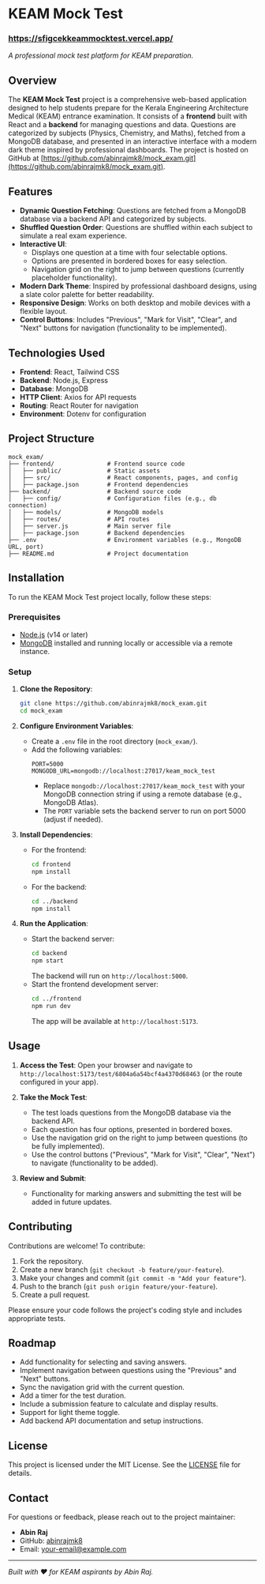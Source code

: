 # KEAM Mock Test

### https://sfigcekkeammocktest.vercel.app/

*A professional mock test platform for KEAM preparation.*

## Overview

The **KEAM Mock Test** project is a comprehensive web-based application designed to help students prepare for the Kerala Engineering Architecture Medical (KEAM) entrance examination. It consists of a **frontend** built with React and a **backend** for managing questions and data. Questions are categorized by subjects (Physics, Chemistry, and Maths), fetched from a MongoDB database, and presented in an interactive interface with a modern dark theme inspired by professional dashboards. The project is hosted on GitHub at [https://github.com/abinrajmk8/mock_exam.git](https://github.com/abinrajmk8/mock_exam.git).

## Features

- **Dynamic Question Fetching**: Questions are fetched from a MongoDB database via a backend API and categorized by subjects.
- **Shuffled Question Order**: Questions are shuffled within each subject to simulate a real exam experience.
- **Interactive UI**: 
  - Displays one question at a time with four selectable options.
  - Options are presented in bordered boxes for easy selection.
  - Navigation grid on the right to jump between questions (currently placeholder functionality).
- **Modern Dark Theme**: Inspired by professional dashboard designs, using a slate color palette for better readability.
- **Responsive Design**: Works on both desktop and mobile devices with a flexible layout.
- **Control Buttons**: Includes "Previous", "Mark for Visit", "Clear", and "Next" buttons for navigation (functionality to be implemented).

## Technologies Used

- **Frontend**: React, Tailwind CSS
- **Backend**: Node.js, Express
- **Database**: MongoDB
- **HTTP Client**: Axios for API requests
- **Routing**: React Router for navigation
- **Environment**: Dotenv for configuration

## Project Structure

```
mock_exam/
├── frontend/               # Frontend source code
│   ├── public/             # Static assets
│   ├── src/                # React components, pages, and config
│   ├── package.json        # Frontend dependencies
├── backend/                # Backend source code
│   ├── config/             # Configuration files (e.g., db connection)
│   ├── models/             # MongoDB models
│   ├── routes/             # API routes
│   ├── server.js           # Main server file
│   ├── package.json        # Backend dependencies
├── .env                    # Environment variables (e.g., MongoDB URL, port)
├── README.md               # Project documentation
```

## Installation

To run the KEAM Mock Test project locally, follow these steps:

### Prerequisites
- [Node.js](https://nodejs.org/) (v14 or later)
- [MongoDB](https://www.mongodb.com/try/download/community) installed and running locally or accessible via a remote instance.

### Setup

1. **Clone the Repository**:
   ```bash
   git clone https://github.com/abinrajmk8/mock_exam.git
   cd mock_exam
   ```

2. **Configure Environment Variables**:
   - Create a `.env` file in the root directory (`mock_exam/`).
   - Add the following variables:
     ```
     PORT=5000
     MONGODB_URL=mongodb://localhost:27017/keam_mock_test
     ```
     - Replace `mongodb://localhost:27017/keam_mock_test` with your MongoDB connection string if using a remote database (e.g., MongoDB Atlas).
     - The `PORT` variable sets the backend server to run on port 5000 (adjust if needed).

3. **Install Dependencies**:
   - For the frontend:
     ```bash
     cd frontend
     npm install
     ```
   - For the backend:
     ```bash
     cd ../backend
     npm install
     ```

4. **Run the Application**:
   - Start the backend server:
     ```bash
     cd backend
     npm start
     ```
     The backend will run on `http://localhost:5000`.
   - Start the frontend development server:
     ```bash
     cd ../frontend
     npm run dev
     ```
     The app will be available at `http://localhost:5173`.

## Usage

1. **Access the Test**:
   Open your browser and navigate to `http://localhost:5173/test/6804a6a54bcf4a4370d68463` (or the route configured in your app).

2. **Take the Mock Test**:
   - The test loads questions from the MongoDB database via the backend API.
   - Each question has four options, presented in bordered boxes.
   - Use the navigation grid on the right to jump between questions (to be fully implemented).
   - Use the control buttons ("Previous", "Mark for Visit", "Clear", "Next") to navigate (functionality to be added).

3. **Review and Submit**:
   - Functionality for marking answers and submitting the test will be added in future updates.


## Contributing

Contributions are welcome! To contribute:

1. Fork the repository.
2. Create a new branch (`git checkout -b feature/your-feature`).
3. Make your changes and commit (`git commit -m "Add your feature"`).
4. Push to the branch (`git push origin feature/your-feature`).
5. Create a pull request.

Please ensure your code follows the project's coding style and includes appropriate tests.

## Roadmap

- Add functionality for selecting and saving answers.
- Implement navigation between questions using the "Previous" and "Next" buttons.
- Sync the navigation grid with the current question.
- Add a timer for the test duration.
- Include a submission feature to calculate and display results.
- Support for light theme toggle.
- Add backend API documentation and setup instructions.

## License

This project is licensed under the MIT License. See the [LICENSE](LICENSE) file for details.

## Contact

For questions or feedback, please reach out to the project maintainer:  
- **Abin Raj**  
- GitHub: [abinrajmk8](https://github.com/abinrajmk8)  
- Email: [your-email@example.com](mailto:your-email@example.com)

---

*Built with ❤️ for KEAM aspirants by Abin Raj.*

